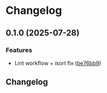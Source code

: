 # Changelog

## 0.1.0 (2025-07-28)


### Features

* Lint workflow + isort fix ([be76bb9](https://github.com/googleapis/llama-index-spanner-python/commit/be76bb944bb5c926720d6c611a68503c392374b4))

## Changelog
